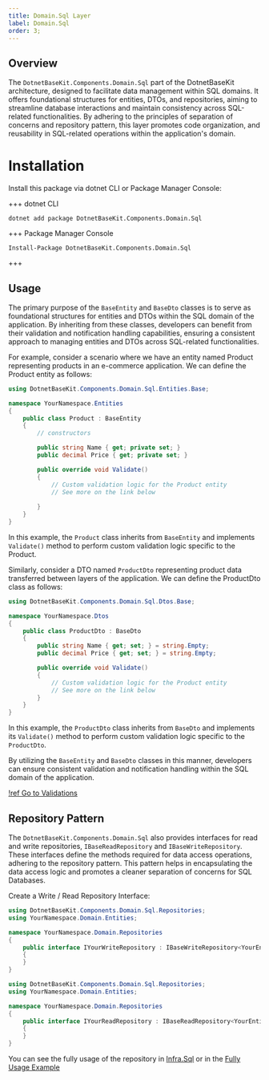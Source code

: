 ```yaml
---
title: Domain.Sql Layer
label: Domain.Sql
order: 3;
---
```


## Overview

The `DotnetBaseKit.Components.Domain.Sql` part of the DotnetBaseKit architecture, designed to facilitate data management within SQL domains. It offers foundational structures for entities, DTOs, and repositories, aiming to streamline database interactions and maintain consistency across SQL-related functionalities. By adhering to the principles of separation of concerns and repository pattern, this layer promotes code organization, and reusability in SQL-related operations within the application's domain.

# Installation

Install this package via dotnet CLI or Package Manager Console:

+++ dotnet CLI
```
dotnet add package DotnetBaseKit.Components.Domain.Sql
```
+++ Package Manager Console
```
Install-Package DotnetBaseKit.Components.Domain.Sql
```
+++

## Usage

The primary purpose of the `BaseEntity` and `BaseDto` classes is to serve as foundational structures for entities and DTOs within the SQL domain of the application. By inheriting from these classes, developers can benefit from their validation and notification handling capabilities, ensuring a consistent approach to managing entities and DTOs across SQL-related functionalities.

For example, consider a scenario where we have an entity named Product representing products in an e-commerce application. We can define the Product entity as follows:

```csharp #
using DotnetBaseKit.Components.Domain.Sql.Entities.Base;

namespace YourNamespace.Entities
{
    public class Product : BaseEntity
    {
        // constructors

        public string Name { get; private set; }
        public decimal Price { get; private set; }

        public override void Validate()
        {
            // Custom validation logic for the Product entity
            // See more on the link below
            
        }
    }
}
```

In this example, the `Product` class inherits from `BaseEntity` and implements `Validate()` method to perform custom validation logic specific to the Product.

Similarly, consider a DTO named `ProductDto` representing product data transferred between layers of the application. We can define the ProductDto class as follows:

```csharp #
using DotnetBaseKit.Components.Domain.Sql.Dtos.Base;

namespace YourNamespace.Dtos
{
    public class ProductDto : BaseDto
    {
        public string Name { get; set; } = string.Empty;
        public decimal Price { get; set; } = string.Empty;

        public override void Validate()
        {
            // Custom validation logic for the Product entity
            // See more on the link below
        }
    }
}
```

In this example, the `ProductDto` class inherits from `BaseDto` and implements its `Validate()` method to perform custom validation logic specific to the `ProductDto`.

By utilizing the `BaseEntity` and `BaseDto` classes in this manner, developers can ensure consistent validation and notification handling within the SQL domain of the application.

[!ref Go to Validations](/how-to-use/validations)

## Repository Pattern

The `DotnetBaseKit.Components.Domain.Sql` also provides interfaces for read and write repositories, `IBaseReadRepository` and `IBaseWriteRepository`. These interfaces define the methods required for data access operations, adhering to the repository pattern. This pattern helps in encapsulating the data access logic and promotes a cleaner separation of concerns for SQL Databases.

Create a Write / Read Repository Interface:

```csharp # 
using DotnetBaseKit.Components.Domain.Sql.Repositories;
using YourNamespace.Domain.Entities;

namespace YourNamespace.Domain.Repositories
{
    public interface IYourWriteRepository : IBaseWriteRepository<YourEntity>
    {
    }
}
```

```csharp # 
using DotnetBaseKit.Components.Domain.Sql.Repositories;
using YourNamespace.Domain.Entities;

namespace YourNamespace.Domain.Repositories
{
    public interface IYourReadRepository : IBaseReadRepository<YourEntity>
    {
    }
}
```

You can see the fully usage of the repository in [Infra.Sql](../infra-sql) or in the [Fully Usage Example](../../how-to-use/fully-example)




